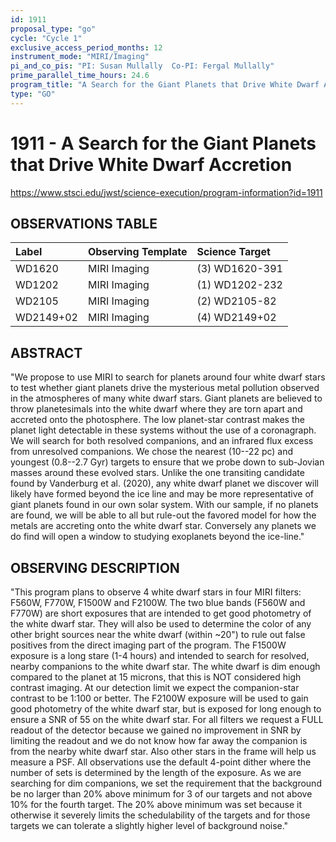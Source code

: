 ```yaml
---
id: 1911
proposal_type: "go"
cycle: "Cycle 1"
exclusive_access_period_months: 12
instrument_mode: "MIRI/Imaging"
pi_and_co_pis: "PI: Susan Mullally  Co-PI: Fergal Mullally"
prime_parallel_time_hours: 24.6
program_title: "A Search for the Giant Planets that Drive White Dwarf Accretion"
type: "GO"
---
```

# 1911 - A Search for the Giant Planets that Drive White Dwarf Accretion
https://www.stsci.edu/jwst/science-execution/program-information?id=1911
## OBSERVATIONS TABLE
| Label     | Observing Template | Science Target |
| :-------- | :----------------- | :------------- |
| WD1620    | MIRI Imaging       | (3) WD1620-391 |
| WD1202    | MIRI Imaging       | (1) WD1202-232 |
| WD2105    | MIRI Imaging       | (2) WD2105-82  |
| WD2149+02 | MIRI Imaging       | (4) WD2149+02  |

## ABSTRACT

"We propose to use MIRI to search for planets around four white dwarf stars to test whether giant planets drive the mysterious metal pollution observed in the atmospheres of many white dwarf stars. Giant planets are believed to throw planetesimals into the white dwarf where they are torn apart and accreted onto the photosphere. The low planet-star contrast makes the planet light detectable in these systems without the use of a coronagraph. We will search for both resolved companions, and an infrared flux excess from unresolved companions. We chose the nearest (10--22 pc) and youngest (0.8--2.7 Gyr) targets to ensure that we probe down to sub-Jovian masses around these evolved stars. Unlike the one transiting candidate found by Vanderburg et al. (2020), any white dwarf planet we discover will likely have formed beyond the ice line and may be more representative of giant planets found in our own solar system. With our sample, if no planets are found, we will be able to all but rule-out the favored model for how the metals are accreting onto the white dwarf star. Conversely any planets we do find will open a window to studying exoplanets beyond the ice-line."

## OBSERVING DESCRIPTION

"This program plans to observe 4 white dwarf stars in four MIRI filters: F560W, F770W, F1500W and F2100W. The two blue bands (F560W and F770W) are short exposures that are intended to get good photometry of the white dwarf star. They will also be used to determine the color of any other bright sources near the white dwarf (within ~20") to rule out false positives from the direct imaging part of the program. The F1500W exposure is a long stare (1-4 hours) and intended to search for resolved, nearby companions to the white dwarf star. The white dwarf is dim enough compared to the planet at 15 microns, that this is NOT considered high contrast imaging. At our detection limit we expect the companion-star contrast to be 1:100 or better. The F2100W exposure will be used to gain good photometry of the white dwarf star, but is exposed for long enough to ensure a SNR of 55 on the white dwarf star. For all filters we request a FULL readout of the detector because we gained no improvement in SNR by limiting the readout and we do not know how far away the companion is from the nearby white dwarf star. Also other stars in the frame will help us measure a PSF. All observations use the default 4-point dither where the number of sets is determined by the length of the exposure.
As we are searching for dim companions, we set the requirement that the background be no larger than 20% above minimum for 3 of our targets and not above 10% for the fourth target. The 20% above minimum was set because it otherwise it severely limits the schedulability of the targets and for those targets we can tolerate a slightly higher level of background noise."